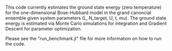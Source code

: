 This code currently estimates the ground state energy (zero temperature) for the one-dimensional Bose-Hubbard model in the grand canoncial ensemble given system parameters (L, N_target, U, t, mu). The ground state energy is estimated via Monte Carlo simulations for integration and Gradient Descent for parameter optimization. 

Please see the "run_benchmark.jl" file for more information on how to run the code.
